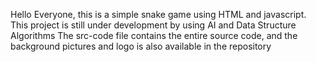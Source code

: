 Hello Everyone, this is a simple snake game using HTML and javascript. This project is still under development by using AI and Data Structure Algorithms
The src-code file contains the entire source code, and the background pictures and logo is also available in the repository
